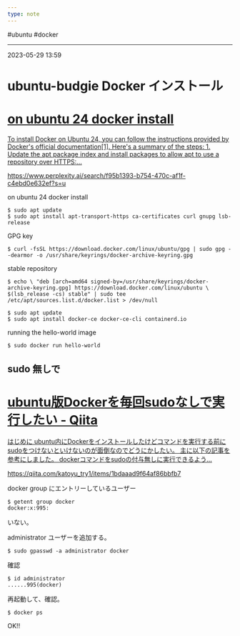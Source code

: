 ```yaml
---
type: note
---
```


#ubuntu #docker 

---
2023-05-29  13:59

# ubuntu-budgie Docker インストール


<div class="rich-link-card-container"><a class="rich-link-card" href="https://www.perplexity.ai/search/f95b1393-b754-470c-af1f-c4ebd0e632ef?s=u" target="_blank">
	<div class="rich-link-image-container">
		<div class="rich-link-image" style="background-image: url('https://ppl-ai-public.s3.amazonaws.com/previews/f95b1393-b754-470c-af1f-c4ebd0e632ef-preview-1685336305.png')">
	</div>
	</div>
	<div class="rich-link-card-text">
		<h1 class="rich-link-card-title">on ubuntu 24 docker install</h1>
		<p class="rich-link-card-description">
		To install Docker on Ubuntu 24, you can follow the instructions provided by Docker's official documentation[1]. Here's a summary of the steps:  1. Update the apt package index and install packages to allow apt to use a repository over HTTPS:...
		</p>
		<p class="rich-link-href">
		https://www.perplexity.ai/search/f95b1393-b754-470c-af1f-c4ebd0e632ef?s=u
		</p>
	</div>
</a></div>

on ubuntu 24 docker install

```shell
$ sudo apt update
$ sudo apt install apt-transport-https ca-certificates curl gnupg lsb-release
```

GPG key
```shell
$ curl -fsSL https://download.docker.com/linux/ubuntu/gpg | sudo gpg --dearmor -o /usr/share/keyrings/docker-archive-keyring.gpg
```

stable repository
```shell
$ echo \ "deb [arch=amd64 signed-by=/usr/share/keyrings/docker-archive-keyring.gpg] https://download.docker.com/linux/ubuntu \ $(lsb_release -cs) stable" | sudo tee /etc/apt/sources.list.d/docker.list > /dev/null
```

```shell
$ sudo apt update
$ sudo apt install docker-ce docker-ce-cli containerd.io
```

running the hello-world image
```shell
$ sudo docker run hello-world
```

## sudo 無しで


<div class="rich-link-card-container"><a class="rich-link-card" href="https://qiita.com/katoyu_try1/items/1bdaaad9f64af86bbfb7" target="_blank">
	<div class="rich-link-image-container">
		<div class="rich-link-image" style="background-image: url('https://qiita-user-contents.imgix.net/https%3A%2F%2Fcdn.qiita.com%2Fassets%2Fpublic%2Farticle-ogp-background-9f5428127621718a910c8b63951390ad.png?ixlib=rb-4.0.0&w=1200&mark64=aHR0cHM6Ly9xaWl0YS11c2VyLWNvbnRlbnRzLmltZ2l4Lm5ldC9-dGV4dD9peGxpYj1yYi00LjAuMCZ3PTkxNiZ0eHQ9dWJ1bnR1JUU3JTg5JTg4RG9ja2VyJUUzJTgyJTkyJUU2JUFGJThFJUU1JTlCJTlFc3VkbyVFMyU4MSVBQSVFMyU4MSU5NyVFMyU4MSVBNyVFNSVBRSU5RiVFOCVBMSU4QyVFMyU4MSU5NyVFMyU4MSU5RiVFMyU4MSU4NCZ0eHQtY29sb3I9JTIzMjEyMTIxJnR4dC1mb250PUhpcmFnaW5vJTIwU2FucyUyMFc2JnR4dC1zaXplPTU2JnR4dC1jbGlwPWVsbGlwc2lzJnR4dC1hbGlnbj1sZWZ0JTJDdG9wJnM9NTUxMWY4MzYyYmM1OTNmMTA3NDBiNDkwZWVmZjk3M2Y&mark-x=142&mark-y=112&blend64=aHR0cHM6Ly9xaWl0YS11c2VyLWNvbnRlbnRzLmltZ2l4Lm5ldC9-dGV4dD9peGxpYj1yYi00LjAuMCZ3PTYxNiZ0eHQ9JTQwa2F0b3l1X3RyeTEmdHh0LWNvbG9yPSUyMzIxMjEyMSZ0eHQtZm9udD1IaXJhZ2lubyUyMFNhbnMlMjBXNiZ0eHQtc2l6ZT0zNiZ0eHQtYWxpZ249bGVmdCUyQ3RvcCZzPTUzYTEzYTYwZTEzZTVlNjZlY2IwM2M0NmE3NDgwY2Vh&blend-x=142&blend-y=491&blend-mode=normal&s=ea5a1d98e6fadf2fa8f897f840324d3a')">
	</div>
	</div>
	<div class="rich-link-card-text">
		<h1 class="rich-link-card-title">ubuntu版Dockerを毎回sudoなしで実行したい - Qiita</h1>
		<p class="rich-link-card-description">
		はじめに ubuntu内にDockerをインストールしたけどコマンドを実行する前にsudoをつけないといけないのが面倒なのでどうにかしたい。 主に以下の記事を参考にしました。 dockerコマンドをsudoの付与無しに実行できるよう...
		</p>
		<p class="rich-link-href">
		https://qiita.com/katoyu_try1/items/1bdaaad9f64af86bbfb7
		</p>
	</div>
</a></div>

docker group にエントリーしているユーザー

```shell
$ getent group docker
docker:x:995:
```
いない。

administrator ユーザーを追加する。
```shell
$ sudo gpasswd -a administrator docker
```
確認
```shell
$ id administrator
......995(docker)
```

再起動して、確認。
```shell
$ docker ps
```

OK!!
